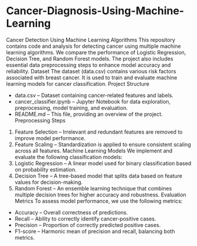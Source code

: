 # Cancer-Diagnosis-Using-Machine-Learning
Cancer Detection Using Machine Learning Algorithms
This repository contains code and analysis for detecting cancer using 
multiple machine learning algorithms. We compare the performance of 
Logistic Regression, Decision Tree, and Random Forest models. The project 
also includes essential data preprocessing steps to enhance model 
accuracy and reliability.
Dataset
The dataset (data.csv) contains various risk factors associated with 
breast cancer. It is used to train and evaluate machine learning models 
for cancer classification.
Project Structure
* data.csv – Dataset containing cancer-related features and labels.
* cancer_classifier.ipynb – Jupyter Notebook for data exploration, 
preprocessing, model training, and evaluation.
* README.md – This file, providing an overview of the project.
Preprocessing Steps
1. Feature Selection – Irrelevant and redundant features are removed to 
improve model performance.
2. Feature Scaling – Standardization is applied to ensure consistent 
scaling across all features.
Machine Learning Models
We implement and evaluate the following classification models:
1. Logistic Regression – A linear model used for binary classification 
based on probability estimation.
2. Decision Tree – A tree-based model that splits data based on feature 
values for decision-making.
3. Random Forest – An ensemble learning technique that combines multiple 
decision trees for higher accuracy and robustness.
Evaluation Metrics
To assess model performance, we use the following metrics:
* Accuracy – Overall correctness of predictions.
* Recall – Ability to correctly identify cancer-positive cases.
* Precision – Proportion of correctly predicted positive cases.
* F1-score – Harmonic mean of precision and recall, balancing both 
metrics.
